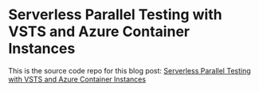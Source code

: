 # Serverless Parallel Testing with VSTS and Azure Container Instances
This is the source code repo for this blog post: [Serverless Parallel Testing with VSTS and Azure Container Instances](http://bit.ly/2Cq5rov)
